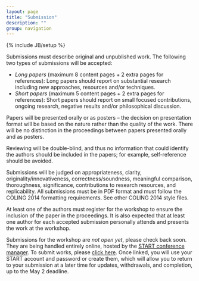 ```yaml
---
layout: page
title: "Submission"
description: ""
group: navigation
---
```

{% include JB/setup %}

Submissions must describe original and unpublished work.
The following two types of submissions will be accepted:

- *Long papers* (maximum 8 content pages + 2 extra pages for references): Long papers should report on substantial research including new approaches, resources and/or techniques.
- *Short papers* (maximum 5 content pages + 2 extra pages for references): Short papers should report on small focused contributions, ongoing research, negative results and/or philosophical discussion.

Papers will be presented orally or as posters – the decision on presentation format will be based on the nature rather than the quality of the work. There will be no distinction in the proceedings between papers presented orally and as posters.

Reviewing will be double-blind, and thus no information that could identify the authors should be included in the papers; for example, self-reference should be avoided.

Submissions will be judged on appropriateness, clarity, originality/innovativeness, correctness/soundness, meaningful comparison, thoroughness, significance, contributions to research resources, and replicability. All submissions must be in PDF format and must follow the COLING 2014 formatting requirements. See other COLING 2014 style files.

At least one of the authors must register for the workshop to ensure the inclusion of the paper in the proceedings. It is also expected that at least one author for each accepted submission personally attends and presents the work at the workshop.

Submissions for the workshop are *not open yet*, please check back soon. They are being handled entirely online, hosted by the [START conference manager](https://www.softconf.com/coling2014/WS-11/). To submit works, please [click here](https://www.softconf.com/coling2014/WS-11/). Once linked, you will use your START account and password or create them, which will allow you to return to your submission at a later time for updates, withdrawals, and completion, up to the May 2 deadline.